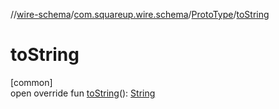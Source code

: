//[wire-schema](../../../index.md)/[com.squareup.wire.schema](../index.md)/[ProtoType](index.md)/[toString](to-string.md)

# toString

[common]\
open override fun [toString](to-string.md)(): [String](https://kotlinlang.org/api/latest/jvm/stdlib/kotlin/-string/index.html)
